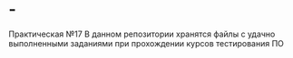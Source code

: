 # -
Практическая №17
В данном репозитории хранятся файлы с удачно выполненными заданиями при прохождении курсов тестирования ПО
